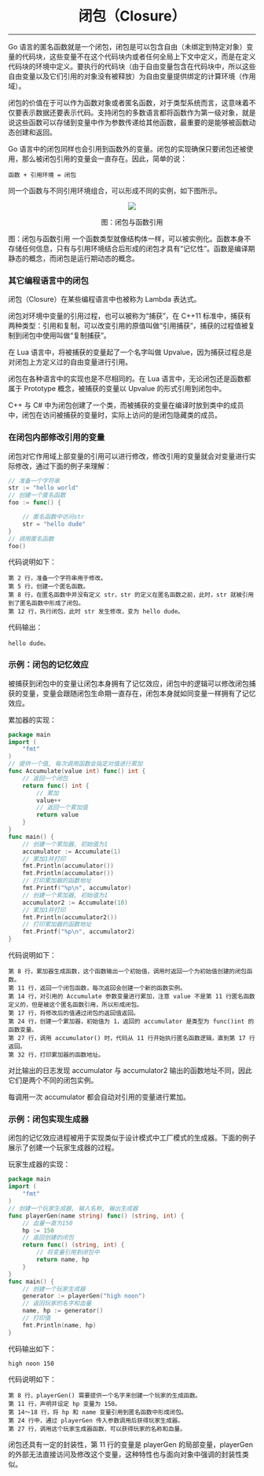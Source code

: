 <center><h1>闭包（Closure）</h1></center>

---

Go 语言的匿名函数就是一个闭包，闭包是可以包含自由（未绑定到特定对象）变量的代码块，这些变量不在这个代码块内或者任何全局上下文中定义，而是在定义代码块的环境中定义。要执行的代码块（由于自由变量包含在代码块中，所以这些自由变量以及它们引用的对象没有被释放）为自由变量提供绑定的计算环境（作用域）。

闭包的价值在于可以作为函数对象或者匿名函数，对于类型系统而言，这意味着不仅要表示数据还要表示代码。支持闭包的多数语言都将函数作为第一级对象，就是说这些函数可以存储到变量中作为参数传递给其他函数，最重要的是能够被函数动态创建和返回。

Go 语言中的闭包同样也会引用到函数外的变量。闭包的实现确保只要闭包还被使用，那么被闭包引用的变量会一直存在。因此，简单的说：

```
函数 + 引用环境 = 闭包
```

同一个函数与不同引用环境组合，可以形成不同的实例，如下图所示。

<div align=center> 
    <img src="img/4-函数/11-闭包/闭包与函数引用.jpg"/> 
    <p>图：闭包与函数引用</p>
</div>

图：闭包与函数引用
一个函数类型就像结构体一样，可以被实例化。函数本身不存储任何信息，只有与引用环境结合后形成的闭包才具有“记忆性”。函数是编译期静态的概念，而闭包是运行期动态的概念。

### 其它编程语言中的闭包

闭包（Closure）在某些编程语言中也被称为 Lambda 表达式。

闭包对环境中变量的引用过程，也可以被称为“捕获”，在 C++11 标准中，捕获有两种类型：引用和复制，可以改变引用的原值叫做“引用捕获”，捕获的过程值被复制到闭包中使用叫做“复制捕获”。

在 Lua 语言中，将被捕获的变量起了一个名字叫做 Upvalue，因为捕获过程总是对闭包上方定义过的自由变量进行引用。

闭包在各种语言中的实现也是不尽相同的。在 Lua 语言中，无论闭包还是函数都属于 Prototype 概念，被捕获的变量以 Upvalue 的形式引用到闭包中。

C++ 与 C# 中为闭包创建了一个类，而被捕获的变量在编译时放到类中的成员中，闭包在访问被捕获的变量时，实际上访问的是闭包隐藏类的成员。

### 在闭包内部修改引用的变量

闭包对它作用域上部变量的引用可以进行修改，修改引用的变量就会对变量进行实际修改，通过下面的例子来理解：

```go
// 准备一个字符串
str := "hello world"
// 创建一个匿名函数
foo := func() {

    // 匿名函数中访问str
    str = "hello dude"
}
// 调用匿名函数
foo()
```

代码说明如下：

```
第 2 行，准备一个字符串用于修改。
第 5 行，创建一个匿名函数。
第 8 行，在匿名函数中并没有定义 str，str 的定义在匿名函数之前，此时，str 就被引用到了匿名函数中形成了闭包。
第 12 行，执行闭包，此时 str 发生修改，变为 hello dude。
```

代码输出：

```
hello dude。
```

### 示例：闭包的记忆效应

被捕获到闭包中的变量让闭包本身拥有了记忆效应，闭包中的逻辑可以修改闭包捕获的变量，变量会跟随闭包生命期一直存在，闭包本身就如同变量一样拥有了记忆效应。

累加器的实现：

```go
package main
import (
    "fmt"
)
// 提供一个值, 每次调用函数会指定对值进行累加
func Accumulate(value int) func() int {
    // 返回一个闭包
    return func() int {
        // 累加
        value++
        // 返回一个累加值
        return value
    }
}
func main() {
    // 创建一个累加器, 初始值为1
    accumulator := Accumulate(1)
    // 累加1并打印
    fmt.Println(accumulator())
    fmt.Println(accumulator())
    // 打印累加器的函数地址
    fmt.Printf("%p\n", accumulator)
    // 创建一个累加器, 初始值为1
    accumulator2 := Accumulate(10)
    // 累加1并打印
    fmt.Println(accumulator2())
    // 打印累加器的函数地址
    fmt.Printf("%p\n", accumulator2)
}
```

代码说明如下：

```
第 8 行，累加器生成函数，这个函数输出一个初始值，调用时返回一个为初始值创建的闭包函数。
第 11 行，返回一个闭包函数，每次返回会创建一个新的函数实例。
第 14 行，对引用的 Accumulate 参数变量进行累加，注意 value 不是第 11 行匿名函数定义的，但是被这个匿名函数引用，所以形成闭包。
第 17 行，将修改后的值通过闭包的返回值返回。
第 24 行，创建一个累加器，初始值为 1，返回的 accumulator 是类型为 func()int 的函数变量。
第 27 行，调用 accumulator() 时，代码从 11 行开始执行匿名函数逻辑，直到第 17 行返回。
第 32 行，打印累加器的函数地址。
```

对比输出的日志发现 accumulator 与 accumulator2 输出的函数地址不同，因此它们是两个不同的闭包实例。

每调用一次 accumulator 都会自动对引用的变量进行累加。

### 示例：闭包实现生成器

闭包的记忆效应进程被用于实现类似于设计模式中工厂模式的生成器。下面的例子展示了创建一个玩家生成器的过程。

玩家生成器的实现：

```go
package main
import (
    "fmt"
)
// 创建一个玩家生成器, 输入名称, 输出生成器
func playerGen(name string) func() (string, int) {
    // 血量一直为150
    hp := 150
    // 返回创建的闭包
    return func() (string, int) {
        // 将变量引用到闭包中
        return name, hp
    }
}
func main() {
    // 创建一个玩家生成器
    generator := playerGen("high noon")
    // 返回玩家的名字和血量
    name, hp := generator()
    // 打印值
    fmt.Println(name, hp)
}
```

代码输出如下：

```
high noon 150
```

代码说明如下：

```
第 8 行，playerGen() 需要提供一个名字来创建一个玩家的生成函数。
第 11 行，声明并设定 hp 变量为 150。
第 14～18 行，将 hp 和 name 变量引用到匿名函数中形成闭包。
第 24 行中，通过 playerGen 传入参数调用后获得玩家生成器。
第 27 行，调用这个玩家生成器函数，可以获得玩家的名称和血量。
```

闭包还具有一定的封装性，第 11 行的变量是 playerGen 的局部变量，playerGen 的外部无法直接访问及修改这个变量，这种特性也与面向对象中强调的封装性类似。
